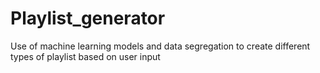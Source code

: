 # Playlist_generator
Use of machine learning models and data segregation to create different types of playlist based on user input

